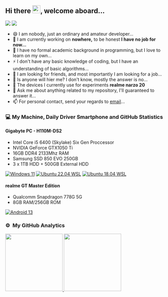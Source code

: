 <h2>Hi there <img src="https://github.com/user-attachments/assets/7aada4b6-cbb3-4cdf-b2d7-2bb55dbab01b" width="25px" height="25px">, welcome aboard...</h2>
 <p align="left">
 <img src="https://komarev.com/ghpvc/?username=akheljava&style=flat-square"/>
 <img src="https://img.shields.io/badge/dynamic/json?logo=github&label=GitHub+Followers&labelColor=282c34&color=181717&query=%24.data.totalSubs&url=https%3A%2F%2Fapi.spencerwoo.com%2Fsubstats%2F%3Fsource%3Dgithub%26queryKey%3Dakheljava&longCache=true"/>
</p>

- 😄 I am nobody, just an ordinary and amateur developer...
- 🔭 I am currently working on **nowhere,** to be honest **I have no job for now...**
- 🌱 I have no formal academic background in programming, but I love to learn on my own...
- ⚡ I don't have any basic knowledge of coding, but I have an understanding of basic algorithms...
- 👯 I am looking for friends, and most importantly I am looking for a job...
- 🤔 Is anyone will hier me? I don't know, mostly the answer is no...
- 📱 The devices I currently use for experiments **realme narzo 20**
- 💬 Ask me about anything related to my repository, I'll guaranteed to answer it...
- 📫 For personal contact, send your regards to [email](aliwahyudi@outlook.com)...

### 💻 My Machine, Daily Driver Smartphone and GitHub Statistics
#### Gigabyte PC - H110M-DS2
- Intel Core i5 6400 (Skylake) Six Gen Proccessor
- NVIDIA GeForce GTX1050 Ti
- 16GB DDR4 2133Mhz RAM
- Samsung SSD 850 EVO 250GB
- 3 x 1TB HDD + 500GB External HDD

[![Windows 11](https://img.shields.io/badge/Windows%2011-00adef?style=flat-square&logo=windows&logoColor=ffffff)](https://www.microsoft.com/en-in/software-download/windows11)
[![Ubuntu 22.04 WSL](https://img.shields.io/badge/Ubuntu%2024.04-dd4814?style=flat-square&logo=ubuntu&logoColor=ffffff)](https://ubuntu.com/desktop/wsl)
[![Ubuntu 18.04 WSL](https://img.shields.io/badge/Ubuntu%2018.04-dd4814?style=flat-square&logo=ubuntu&logoColor=ffffff)](https://ubuntu.com/desktop/wsl)

#### realme GT Master Edition
- Qualcomm Snapdragon 778G 5G
- 8GB RAM/256GB ROM

[![Android 13](https://img.shields.io/badge/Android%2013-3ddc84?style=flat-square&logo=android&logoColor=ffffff)](https://www.android.com/android-13/)

### ⚙️ &nbsp;My GitHub Analytics
<p align="left">
<a href="https://github.com/akheljava">
<img height="180em" src="https://github-readme-stats-eight-theta.vercel.app/api?username=akheljava&show_icons=true&include_all_commits=true&count_private=no"/>
<img height="180em" src="https://github-readme-stats.vercel.app/api/top-langs/?username=akheljava&show_icons=true&layout=compact&langs_count=6"/>
 </a>
</p>
<br>
